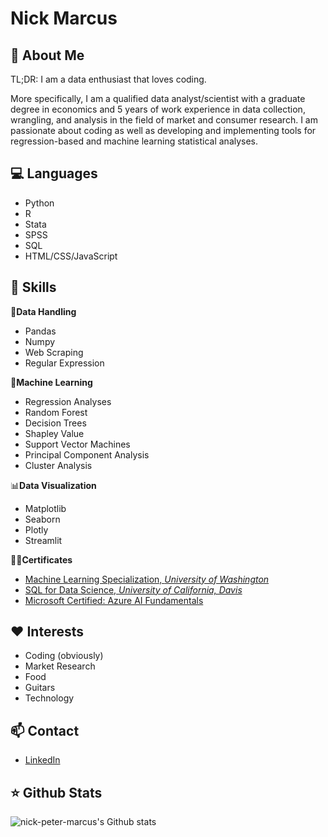 # Nick Marcus

## 🤖 About Me
TL;DR: I am a data enthusiast that loves coding. 

More specifically, I am a qualified data analyst/scientist with a graduate degree in economics and 5 years of work experience in data collection, wrangling, and analysis in the field of market and consumer research. I am passionate about coding as well as developing and implementing tools for regression-based and machine learning statistical analyses.


## 💻 Languages
* Python
* R
* Stata
* SPSS
* SQL
* HTML/CSS/JavaScript

## 💪 Skills
🔭**Data Handling**
- Pandas
- Numpy
- Web Scraping
- Regular Expression

🧠**Machine Learning**
- Regression Analyses
- Random Forest
- Decision Trees
- Shapley Value
- Support Vector Machines
- Principal Component Analysis
- Cluster Analysis
    
📊**Data Visualization**
- Matplotlib
- Seaborn
- Plotly
- Streamlit

🧑‍🎓**Certificates**
- [Machine Learning Specialization, _University of Washington_](https://coursera.org/share/0397967b1f8a24857f47cb356cc49cba)
- [SQL for Data Science, _University of California, Davis_](https://coursera.org/share/a074f48e20659e44a430ac23a3249063)
- [Microsoft Certified: Azure AI Fundamentals](https://learn.microsoft.com/en-us/users/nickmarcus-2357/credentials/93bbef105bc92043)


## ❤️ Interests
- Coding (obviously)
- Market Research
- Food
- Guitars
- Technology


## 📫 Contact
- [LinkedIn](https://www.linkedin.com/in/nick-peter-marcus/)


## ⭐ Github Stats
![nick-peter-marcus's Github stats](https://github-readme-stats.vercel.app/api?username=nick-peter-marcus&show_icons=true)



<!--
**nick-peter-marcus/nick-peter-marcus** is a ✨ _special_ ✨ repository because its `README.md` (this file) appears on your GitHub profile.

Here are some ideas to get you started:

- 🔭 I’m currently working on ...
- 🌱 I’m currently learning ...
- 👯 I’m looking to collaborate on ...
- 🤔 I’m looking for help with ...
- 💬 Ask me about ...
- 📫 How to reach me: ...
- 😄 Pronouns: ...
- ⚡ Fun fact: ...
- 👤🎨🎯🛠️⚙️📚
-->
